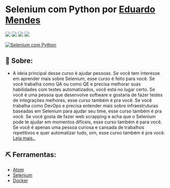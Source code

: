 # Selenium com Python por [Eduardo Mendes](https://selenium.dunossauro.live/ "@Dunossauro")

![](https://img.shields.io/github/languages/count/elzasimoes/selenium-python?color=%2366BA69) ![](https://img.shields.io/github/languages/top/elzasimoes/selenium-python?color=%2366BA69) ![](https://img.shields.io/github/last-commit/elzasimoes/selenium-python/master?color=%2366BA69) ![](https://img.shields.io/github/license/elzasimoes/selenium-python?color=%2366BA69)

[![Selenium com Python](https://selenium-python.com/wp-content/uploads/2017/11/cropped-logo-mini.png "Selenium com Python")](https://selenium-python.com/wp-content/uploads/2017/11/cropped-logo-mini.png "Selenium com Python")

## 🧐 Sobre: 
- A ideia principal desse curso é ajudar pessoas. Se você tem interesse em aprender mais sobre Selenium, esse curso é feito para você. Se você trabalha como QA ou como QE e precisa melhorar suas habilidades com testes automatizados, você está no lugar certo. Se você é uma pessoa que desenvolve software e gostaria de fazer testes de integrações melhores, esse curso também é pra você. Se você trabalha como DevOps e precisa entender mais sobre infraestruturas baseadas em Selenium para ajudar seu time, esse curso também é pra você. Se você gosta de fazer web scrapping e acha que o Selenium pode te ajudar em momentos difíceis, esse curso também é para você. Se você é apenas uma pessoa curiosa e cansada de trabalhos repetitivos e quer automatizar tudo, sim, esse curso também é pra você. [Leia mais..](http://https://dunossauro.github.io/curso-python-selenium/ "Leia mais.")

## ⛏️ Ferramentas:

- [Atom](https://atom.io/)
- [Selenium](https://www.selenium.dev/)
- [Docker](https://www.selenium.dev/)

